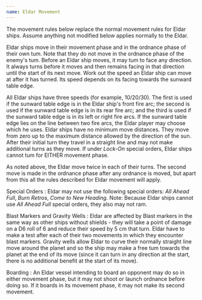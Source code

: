 ```yaml
---
name: Eldar Movement
---
```

The movement rules below replace the normal movement rules for Eldar ships.  Assume anything not modified below applies normally to the Eldar.

Eldar ships move in their movement phase and in the ordnance phase of their own tum. Note that they do not move in the ordnance phase of the enemy's tum. Before an Eldar ship moves, it may tum to face any direction. It always turns before it moves and then remains facing in that direction until the start of its next move. Work out the speed an Eldar ship can move at after it has turned. Its speed depends on its facing towards the sunward table edge. 


All Eldar ships have three speeds (for example, 10/20/30). The first is used if the sunward table edge is in the Eldar ship's front fire arc; the second is used if the sunward table edge is in its rear fire arc; and the third is used if the sunward table edge is in its left or right fire arcs. If the sunward table edge lies on the line between two fire arcs, the Eldar player may choose which he uses.
Eldar ships have no minimum move distances. They move from zero up to the maximum distance allowed by the direction of the sun. After their initial turn they travel in a straight line and may not make additional turns as they move. If under *Lock-On* special orders, Eldar ships cannot tum for EITHER movement phase.

As noted above, the Eldar move twice in each of their turns. The second move is made in the ordnance phase after any ordnance is moved, but apart from this all the rules described for Eldar movement will apply.

Special Orders
: Eldar may not use the following special orders: *All Ahead Full*, *Burn Retros*, *Come to New Heading*. Note: Because Eldar ships cannot use *All Ahead Full* special orders, they also may not ram.



Blast Markers and Gravity Wells
: Eldar are affected by Blast markers in the same way as other ships without shields - they will take a point of damage on a D6 roll of 6 and reduce their speed by 5 cm that turn. Eldar have to make a test after each of their two movements in which they encounter blast markers. Gravity wells allow Eldar to curve their normally straight line move around the planet and so the ship may make a free tum towards the planet at the end of its move (since it can turn in any direction at the start, there is no additional benefit at the start of its move).

Boarding
: An Eldar vessel intending to board an opponent may do so in either movement phase, but it may not shoot or launch ordnance before doing so. If it boards in its movement phase, it may not make its second movement. 
